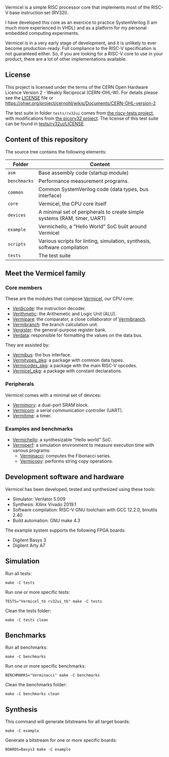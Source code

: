 
Vermicel is a simple RISC processor core that implements most of the RISC-V base instruction set (RV32I).

I have developed this core as an exercice to practice SystemVerilog (I am much more experienced in VHDL)
and as a platform for my personal embedded computing experiments.

Vermicel is in a very early stage of development, and it is unlikely to ever become production-ready.
Full compliance to the RISC-V specification is not guaranteed either.
So, if you are looking for a RISC-V core to use in your product, there are a lot of other implementations available.

License
-------

This project is licensed under the terms of the CERN Open Hardware Licence Version 2 - Weakly Reciprocal (CERN-OHL-W).
For details please see the [LICENSE](./LICENSE) file or https://ohwr.org/project/cernohl/wikis/Documents/CERN-OHL-version-2

The test suite in folder `tests/rv32ui` comes from [the riscv-tests project](https://github.com/riscv-software-src/riscv-tests),
with modifications from [the picorv32 project](https://github.com/YosysHQ/picorv32).
The license of this test suite can be found in [tests/rv32ui/LICENSE](./tests/rv32ui/LICENSE).

Content of this repository
--------------------------

The source tree contains the following elements:

Folder       | Content
-------------|--------
`asm`        | Base assembly code (startup module)
`benchmarks` | Performance measurement programs.
`common`     | Common SystemVerilog code (data types, bus interface)
`core`       | Vermicel, the CPU core itself
`devices`    | A minimal set of peripherals to create simple systems (RAM, timer, UART)
`example`    | Vermichello, a "Hello World" SoC built around Vermicel
`scripts`    | Various scripts for linting, simulation, synthesis, software compilation
`tests`      | The test suite

Meet the Vermicel family
------------------------

### Core members

These are the modules that compose [Vermicel](./core/Vermicel.sv), our CPU core:

* [Verdicode](./core/Verdicode.sv): the instruction decoder.
* [Verithmetic](./core/Verithmetic.sv): the Arithemetic and Logic Unit (ALU).
* [Vermipare](./core/Vermipare.sv): the comparator, a close collaborator of [Vermibranch](./core/Vermibranch.sv).
* [Vermibranch](./core/Vermibranch.sv): the branch calculation unit.
* [Vergister](./core/Vergister.sv): the general-purpose register bank.
* [Verdata](./core/Verdata.sv): responsible for formatting the values on the data bus.

They are assisted by:

* [Vermibus](./common/Vermibus.sv): the bus interface.
* [Vermitypes_pkg](./common/Vermitypes_pkg.sv): a package with common data types.
* [Vermicodes_pkg](./core/Vermicodes_pkg.sv): a package with the main RISC-V opcodes.
* [Vermicel_pkg](./core/Vermicel_pkg.sv): a package with constant declarations.

### Peripherals

Vermicel comes with a minimal set of devices:

* [Vermimory](./devices/Vermimory.sv): a dual-port SRAM block.
* [Vermicom](./devices/Vermicom.sv): a serial communication controller (UART).
* [Vermitime](./devices/Vermitime.sv): a timer.

### Examples and benchmarks

* [Vermichello](./example): a synthesizable "Hello world" SoC.
* [Vermiperf](./benchmarks/Vermiperf.sv): a simulation environment to measure execution time with various programs:
  * [Verminacci](./benchmarks/Verminacci.c): computes the Fibonacci series.
  * [Vermicopy](./benchmarks/Vermicopy.c): performs string copy operations.

Development software and hardware
---------------------------------

Vermicel has been developed, tested and synthesized using these tools:

* Simulator: Verilator 5.009
* Synthesis: Xilinx Vivado 2019.1
* Software compilation: RISC-V GNU toolchain with GCC 12.2.0, binutils 2.40
* Build automation: GNU make 4.3

The example system supports the following FPGA boards:

* Digilent Basys 3
* Digilent Arty A7

Simulation
----------

Run all tests:

```
make -C tests
```

Run one or more specific tests:

```
TESTS="Vermicel_tb rv32ui_tb" make -C tests
```

Clean the tests folder:

```
make -C tests clean

```

Benchmarks
----------

Run all benchmarks:

```
make -C benchmarks
```

Run one or more specific benchmarks:

```
BENCHMARKS="Verminacci" make -C benchmarks
```

Clean the benchmarks folder:

```
make -C benchmarks clean

```

Synthesis
---------

This command will generate bitstreams for all target boards:

```
make -C example
```

Generate a bitstream for one or more specific boards:

```
BOARDS=Basys3 make -C example
```
